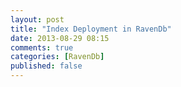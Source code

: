 ```yaml
---
layout: post
title: "Index Deployment in RavenDb"
date: 2013-08-29 08:15
comments: true
categories: [RavenDb]
published: false
---
```

